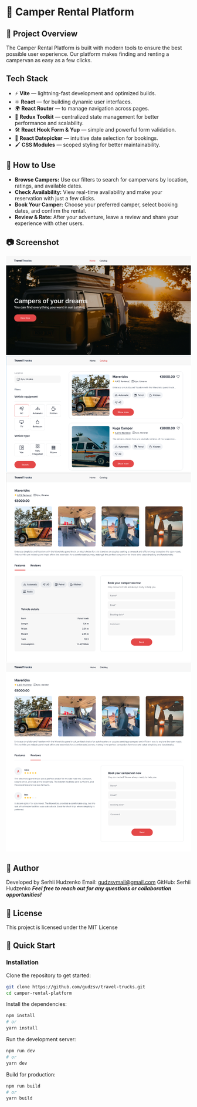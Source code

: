 # 🚐 Camper Rental Platform

## 💼 Project Overview
The Camper Rental Platform is built with modern tools to ensure the best possible user experience. Our platform makes finding and renting a campervan as easy as a few clicks.



## Tech Stack
- ⚡ **Vite** — lightning-fast development and optimized builds.
- ⚛️ **React** — for building dynamic user interfaces.
- 🌍 **React Router** — to manage navigation across pages.
- 🎯 **Redux Toolkit** — centralized state management for better performance and scalability.
- 🛠️ **React Hook Form & Yup** — simple and powerful form validation.
- 📅 **React Datepicker** — intuitive date selection for bookings.
- 🖌️ **CSS Modules** — scoped styling for better maintainability.
## 🎯 How to Use
- **Browse Campers:** Use our filters to search for campervans by location, ratings, and available dates.
- **Check Availability:** View real-time availability and make your reservation with just a few clicks.
- **Book Your Camper:** Choose your preferred camper, select booking dates, and confirm the rental.
- **Review & Rate:** After your adventure, leave a review and share your experience with other users.
## 📷 Screenshot
![alt text](./assets/image.png)
![alt text](./assets/image-1.png)
![alt text](./assets/image-2.png)
![alt text](./assets/image-3.png)


## 👤 Author

  Developed by Serhii Hudzenko
  Email: gudzsvmail@gmail.com
  GitHub: Serhii Hudzenko
  ***Feel free to reach out for any questions or collaboration opportunities!***

## 📝 License
This project is licensed under the MIT License

## 🚀 Quick Start

### Installation

Clone the repository to get started:

```bash
git clone https://github.com/gudzsv/travel-trucks.git
cd camper-rental-platform
```

Install the dependencies:

```bash
npm install
# or
yarn install
```
Run the development server:
```bash
npm run dev
# or
yarn dev
```
Build for production:
```bash
npm run build
# or
yarn build
```
